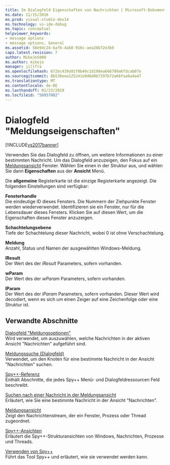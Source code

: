 ```yaml
---
title: Im Dialogfeld Eigenschaften von Nachrichten | Microsoft-Dokumentation
ms.date: 11/15/2016
ms.prod: visual-studio-dev14
ms.technology: vs-ide-debug
ms.topic: conceptual
helpviewer_keywords:
- message options
- message options, General
ms.assetid: 58e9dc24-baf6-4ab8-916c-aea28b72e3b0
caps.latest.revision: 7
author: MikeJo5000
ms.author: mikejo
manager: jillfra
ms.openlocfilehash: 672bc439a91f0b49c1d198ea666789a6fdcab07e
ms.sourcegitcommit: 8b538eea125241e9d6d8b7297b72a66faa9a4a47
ms.translationtype: MT
ms.contentlocale: de-DE
ms.lasthandoff: 01/23/2019
ms.locfileid: "58957082"
---
```

# <a name="message-properties-dialog-box"></a>Dialogfeld "Meldungseigenschaften"
[!INCLUDE[vs2017banner](../includes/vs2017banner.md)]

Verwenden Sie das Dialogfeld zu öffnen, um weitere Informationen zu einer bestimmten Nachricht. Um das Dialogfeld anzuzeigen, den Fokus auf ein [Meldungsansicht](../debugger/messages-view.md) Fenster. Wählen Sie einen in der Struktur aus, und wählen Sie dann **Eigenschaften** aus der **Ansicht** Menü.  
  
 Die **allgemeine** Registerkarte ist die einzige Registerkarte angezeigt. Die folgenden Einstellungen sind verfügbar:  
  
 **Fensterhandle**  
 Die eindeutige ID dieses Fensters. Die Nummern der Ziehpunkte Fenster werden wiederverwendet. Identifizieren sie ein Fenster, nur für die Lebensdauer dieses Fensters. Klicken Sie auf diesen Wert, um die Eigenschaften dieses Fenster anzuzeigen.  
  
 **Schachtelungsebene**  
 Tiefe der Schachtelung dieser Nachricht, wobei 0 ist ohne Verschachtelung.  
  
 **Meldung**  
 Anzahl, Status und Namen der ausgewählten Windows-Meldung.  
  
 **lResult**  
 Der Wert des der *lResult* Parameters, sofern vorhanden.  
  
 **wParam**  
 Der Wert des der *wParam* Parameters, sofern vorhanden.  
  
 **lParam**  
 Der Wert des der *lParam* Parameters, sofern vorhanden. Dieser Wert wird decodiert, wenn es sich um einen Zeiger auf eine Zeichenfolge oder eine Struktur ist.  
  
## <a name="related-sections"></a>Verwandte Abschnitte  
 [Dialogfeld "Meldungsoptionen"](../debugger/message-options-dialog-box.md)  
 Wird verwendet, um auszuwählen, welche Nachrichten in der aktiven Ansicht "Nachrichten" aufgeführt sind.  
  
 [Meldungssuche (Dialogfeld)](../debugger/message-search-dialog-box.md)  
 Verwendet, um den Knoten für eine bestimmte Nachricht in der Ansicht "Nachrichten" suchen.  
  
 [Spy++-Referenz](../debugger/spy-increment-reference.md)  
 Enthält Abschnitte, die jedes Spy++ Menü- und Dialogfeldressourcen Feld beschreibt.  
  
 [Suchen nach einer Nachricht in der Meldungsansicht](../debugger/how-to-search-for-a-message-in-messages-view.md)  
 Erläutert, wie Sie eine bestimmte Nachricht in der Ansicht "Nachrichten".  
  
 [Meldungsansicht](../debugger/messages-view.md)  
 Zeigt den Nachrichtenstream, der ein Fenster, Prozess oder Thread zugeordnet.  
  
 [Spy++-Ansichten](../debugger/spy-increment-views.md)  
 Erläutert die Spy++-Strukturansichten von Windows, Nachrichten, Prozesse und Threads.  
  
 [Verwenden von Spy++](../debugger/using-spy-increment.md)  
 Führt das Tool Spy++ und erläutert, wie sie verwendet werden kann.
